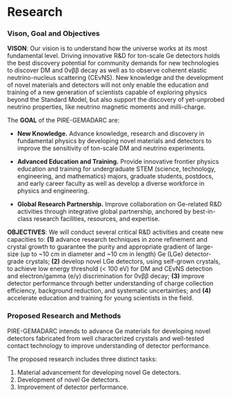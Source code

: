 ---
---
# Research
### Vison, Goal and Objectives

**VISON**: Our vision is to understand how the universe works at its most fundamental level.
Driving innovative R&D for ton-scale Ge detectors holds the best discovery potential for community
demands for new technologies to discover DM and 0νββ decay as well as to observe coherent
elastic neutrino-nucleus scattering (CEνNS). New knowledge and the development of novel materials
and detectors will not only enable the education and training of a new generation of scientists capable of
exploring physics beyond the Standard Model, but also support the discovery of yet-unprobed
neutrino properties, like neutrino magnetic moments and milli-charge.

The **GOAL** of the PIRE-GEMADARC are:
- **New Knowledge.** Advance knowledge, research and discovery in fundamental physics by developing
novel materials and detectors to improve the sensitivity of ton-scale DM and neutrino experiments.

- **Advanced Education and Training.** Provide innovative frontier physics education and training
for undergraduate STEM (science, technology, engineering, and mathematics) majors, graduate students,
postdocs, and early career faculty as well as develop a diverse workforce in physics and engineering.

- **Global Research Partnership.** Improve collaboration on Ge-related R&D activities through integrative
global partnership, anchored by best-in-class research facilities, resources, and expertise.

**OBJECTIVES**: We will conduct several critical R&D activities and create new capacities to: **(1)** advance
research techniques in zone refinement and crystal growth to guarantee the purity and appropriate gradient
of large-size (up to ~10 cm in diameter and ~10 cm in length) Ge (LGe) detector-grade crystals; **(2)**
develop novel LGe detectors, using self-grown crystals, to achieve low energy threshold (< 100 eV) for
DM and CEvNS detection and electron/gamma (e/γ) discrimination for 0νββ decay; **(3)** improve detector
performance through better understanding of charge collection efficiency, background reduction, and systematic
uncertainties; and **(4)** accelerate education and training for young scientists in the field.

### Proposed Research and Methods
PIRE-GEMADARC intends to advance Ge materials for developing novel detectors fabricated from well characterized
crystals and well-tested contact technology to improve understanding of detector performance.

The proposed research includes three distinct tasks: 
1. Material advancement for developing novel Ge detectors.
2. Development of novel Ge detectors. 
3. Improvement of detector performance.



